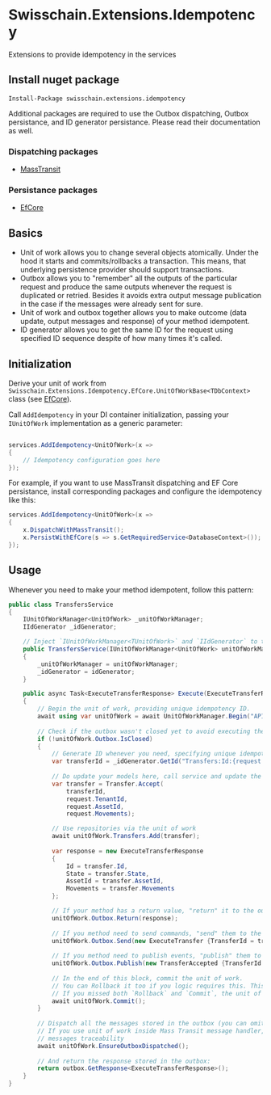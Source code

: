 # Swisschain.Extensions.Idempotency
Extensions to provide idempotency in the services

## Install nuget package

`Install-Package swisschain.extensions.idempotency`

Additional packages are required to use the Outbox dispatching, Outbox persistance, and ID generator persistance. Please read their documentation as well.

### Dispatching packages

- [MassTransit](https://github.com/swisschain/Swisschain.Extensions.Idempotency.MassTransit)

### Persistance packages

- [EfCore](https://github.com/swisschain/Swisschain.Extensions.Idempotency.EfCore)

## Basics

- Unit of work allows you to change several objects atomically. Under the hood it starts and commits/rollbacks a transaction. This means, that underlying persistence provider should support transactions.
- Outbox allows you to "remember" all the outputs of the particular request and produce the same outputs whenever the request is duplicated or retried. Besides it avoids extra output message publication in the case if the messages were already sent for sure.
- Unit of work and outbox together allows you to make outcome (data update, output messages and response) of your method idempotent.
- ID generator allows you to get the same ID for the request using specified ID sequence despite of how many times it's called.

## Initialization

Derive your unit of work from `Swisschain.Extensions.Idempotency.EfCore.UnitOfWorkBase<TDbContext>` class (see [EfCore](https://github.com/swisschain/Swisschain.Extensions.Idempotency.EfCore)).

Call `AddIdempotency` in your DI container initialization, passing your `IUnitOfWork` implementation as a generic parameter:

```c#

services.AddIdempotency<UnitOfWork>(x =>
{
    // Idempotency configuration goes here
});            
```

For example, if you want to use MassTransit dispatching and EF Core persistance, install corresponding packages and configure the idempotency like this:

```c#
services.AddIdempotency<UnitOfWork>(x =>
{
    x.DispatchWithMassTransit();
    x.PersistWithEfCore(s => s.GetRequiredService<DatabaseContext>());
});

```

## Usage

Whenever you need to make your method idempotent, follow this pattern:

```c#
public class TransfersService
{
    IUnitOfWorkManager<UnitOfWork> _unitOfWorkManager;
    IIdGenerator _idGenerator;

    // Inject `IUnitOfWorkManager<TUnitOfWork>` and `IIdGenerator` to the service:
    public TransfersService(IUnitOfWorkManager<UnitOfWork> unitOfWorkManager, IIdGenerator idGenerator)
    {
        _unitOfWorkManager = unitOfWorkManager;
        _idGenerator = idGenerator;
    }

    public async Task<ExecuteTransferResponse> Execute(ExecuteTransferRequest request)
    {
        // Begin the unit of work, providing unique idempotency ID.
        await using var unitOfWork = await UnitOfWorkManager.Begin("API:Transfers.Execute:{request.RequestId}");
        
        // Check if the outbox wasn't closed yet to avoid executing the work that was already complete
        if (!unitOfWork.Outbox.IsClosed)
        {
            // Generate ID whenever you need, specifying unique idempotency ID and generator name.
            var transferId = _idGenerator.GetId("Transfers:Id:{request.RequestId}", "id_generator_transfers");
        
            // Do update your models here, call service and update the state whatever you need.
            var transfer = Transfer.Accept(
                transferId,
                request.TenantId,
                request.AssetId,
                request.Movements);

            // Use repositories via the unit of work
            await unitOfWork.Transfers.Add(transfer);
            
            var response = new ExecuteTransferResponse
            {
                Id = transfer.Id,
                State = transfer.State,
                AssetId = transfer.AssetId,
                Movements = transfer.Movements
            };

            // If your method has a return value, "return" it to the outbox:
            unitOfWork.Outbox.Return(response);
            
            // If you method need to send commands, "send" them to the outbox:
            unitOfWork.Outbox.Send(new ExecuteTransfer {TransferId = transfer.Id});
            
            // If you method need to publish events, "publish" them to the outbox:
            unitOfWork.Outbox.Publish(new TransferAccepted {TransferId = transfer.Id, RequestId = RequestId});
            
            // In the end of this block, commit the unit of work.
            // You can Rollback it too if you logic requires this. This will rollback all the changes within the outbox.
            // If you missed both `Rollback` and `Commit`, the unit of work will be rolled back on disposing.
            await unitOfWork.Commit();
        }
        
        // Dispatch all the messages stored in the outbox (you can omit this, if your method doesn't produce messages):
        // If you use unit of work inside Mass Transit message handler, use overload which accepts `ConsumeContext` to improve
        // messages traceability
        await unitOfWork.EnsureOutboxDispatched();
        
        // And return the response stored in the outbox:
        return outbox.GetResponse<ExecuteTransferResponse>();
    }
}

```
